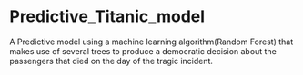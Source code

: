 # Predictive_Titanic_model
A Predictive model using a machine learning algorithm(Random Forest) that makes use of several trees to produce a democratic decision about the passengers that died on the day of the tragic incident.
